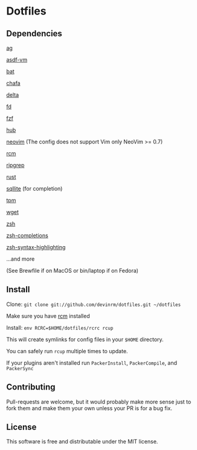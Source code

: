# Dotfiles

## Dependencies

[ag](https://github.com/ggreer/the_silver_searcher)

[asdf-vm](https://github.com/asdf-vm/asdf)

[bat](https://github.com/sharkdp/bat)

[chafa](https://github.com/hpjansson/chafa)

[delta](https://github.com/dandavison/delta)

[fd](https://github/sharkdp/fd)

[fzf](https://github.com/junegunn/fzf)

[hub](https://github.com/github/hub)

[neovim](https://neovim.io/) (The config does not support Vim only NeoVim >= 0.7)

[rcm](https://github.com/thoughtbot/rcm)

[ripgrep](https://github.com/BurntSushi/ripgrep)

[rust](https://www.rust-lang.org/)

[sqllite](https://www.sqlite.org/index.html) (for completion)

[tpm](https://github.com/tmux-plugins/tpm)

[wget](https://www.gnu.org/software/wget/)

[zsh](https://www.zsh.org/)

[zsh-completions](https://github.com/zsh-users/zsh-completions)

[zsh-syntax-highlighting](https://github.com/zsh-users/zsh-syntax-highlighting)

...and more

(See Brewfile if on MacOS or bin/laptop if on Fedora)

## Install

Clone: `git clone git://github.com/devinrm/dotfiles.git ~/dotfiles`

Make sure you have [rcm](https://github.com/thoughtbot/rcm) installed

Install: `env RCRC=$HOME/dotfiles/rcrc rcup`

This will create symlinks for config files in your `$HOME` directory.

You can safely run `rcup` multiple times to update.

If your plugins aren't installed run `PackerInstall`, `PackerCompile`, and `PackerSync`

## Contributing

Pull-requests are welcome, but it would probably make more sense just to fork them and make them your
own unless your PR is for a bug fix.

## License

This software is free and distributable under the MIT license.
